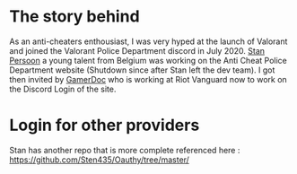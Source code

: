 # The story behind

As an anti-cheaters enthousiast, I was very hyped at the launch of Valorant and joined the Valorant Police Department discord in July 2020. [Stan Persoon]( https://www.linkedin.com/in/stan-persoons-a8006914a/) a young talent from Belgium was working on the Anti Cheat Police Department website (Shutdown since after Stan left the dev team). I got then invited by [GamerDoc](https://twitter.com/itsgamerdoc?lang=fr) who is working at Riot Vanguard now to work on the Discord Login of the site.

# Login for other providers

Stan has another repo that is more complete referenced here : https://github.com/Sten435/Oauthy/tree/master/
